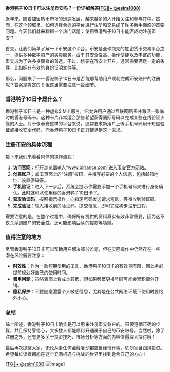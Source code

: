 **香港鸭子10日卡可以注册币安吗？一份详细解答[[TG💪+ @esim1088](https://t.me/s/esim1088)]**

近年来，随着加密货币市场的迅速发展，越来越多的人开始关注和参与其中。然而，在这个领域里，如何选择合适的平台进行注册和交易成了许多新手面临的首要问题。今天我们就来聊聊一个热门话题：使用香港鸭子10日卡能否成功注册币安？

首先，让我们简单了解一下币安这个平台。币安是全球领先的加密货币交易平台之一，提供多种数字资产的买卖服务。由于其安全性高、操作便捷以及丰富的功能，币安成为了许多投资者的首选。不过，想要在币安上开户，通常需要满足一定的条件，比如拥有有效的身份证明文件等。

那么，问题来了——香港鸭子10日卡是否能够帮助用户顺利完成币安账户的注册呢？答案是肯定的！但这里需要注意一些细节。

### 香港鸭子10日卡是什么？
香港鸭子10日卡是一种虚拟SIM卡服务，它允许用户通过互联网购买并激活一张临时的香港号码卡。这种卡片非常适合那些希望获得国际号码以完成某些在线验证步骤的人士。对于像币安这样的平台来说，通常要求新用户上传手机号码用于短信验证或接收安全代码，而香港鸭子10日卡正好能满足这一需求。

### 注册币安的具体流程
接下来我们来看看具体的操作流程：

1. **访问官网**：打开浏览器输入“www.binance.com”进入币安官方网站。
2. **创建账户**：点击页面上的“注册”按钮，并填写必要的个人信息，包括邮箱地址、设置密码等。
3. **手机验证**：进入下一步后，系统会提示你需要添加一个手机号码来进行身份确认。此时就可以使用你的香港鸭子10日卡了。
4. **获取验证码**：按照指示操作，向指定号码发送请求短信，等待收到验证码。
5. **完成验证**：输入接收到的验证码，提交信息，即可完成初步注册过程。

需要注意的是，在整个过程中，确保所有提供的资料真实有效非常重要，因为这不仅关系到账户的安全性，还可能影响后续的提款等功能。

### 值得注意的地方
尽管香港鸭子10日卡可以帮助用户解决部分难题，但在实际操作中仍然存在一些潜在风险需要注意：
- **时效性**：作为一款短期使用的工具，香港鸭子10日卡的有效期有限，因此务必提前规划好自己的使用时间。
- **费用问题**：虽然表面上看成本较低，但如果频繁更换号码可能会累积额外开销。
- **隐私保护**：不要随意泄露个人敏感信息，尤其是在公共网络环境下使用时要格外小心。

### 总结
综上所述，香港鸭子10日卡确实是可以用来注册币安账户的。只要遵循正确的步骤，并且保持警惕心，大多数人都能顺利开通属于自己的币安账号。当然啦，除了注册之外，还有更多关于投资技巧、市场分析等方面的内容值得深入探讨哦！

最后再次提醒大家，无论从事任何金融活动都应当谨慎行事，切勿盲目跟风投资。希望每位读者都能在这个充满机遇与挑战的世界里找到适合自己的方向！

[[TG💪+ @esim1088](https://t.me/s/esim1088) ![Image](https://i.postimg.cc/4NQfJmqS/Snipaste-2025-05-13-00-14-12.png)]